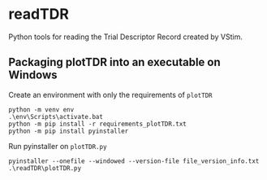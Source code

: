 # readTDR
Python tools for reading the Trial Descriptor Record created by VStim.


## Packaging plotTDR into an executable on Windows
Create an environment with only the requirements of `plotTDR`
```
python -m venv env
.\env\Scripts\activate.bat
python -m pip install -r requirements_plotTDR.txt
python -m pip install pyinstaller
```
Run pyinstaller on `plotTDR.py`
```
pyinstaller --onefile --windowed --version-file file_version_info.txt .\readTDR\plotTDR.py
```